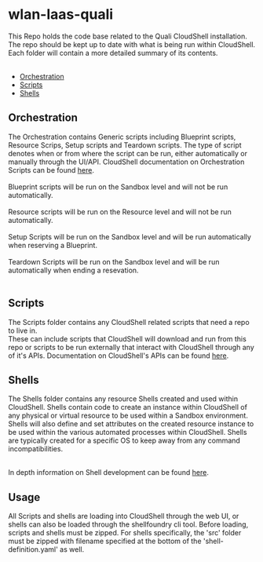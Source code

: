 # wlan-laas-quali

This Repo holds the code base related to the Quali CloudShell installation.<br>
The repo should be kept up to date with what is being run within CloudShell.<br>
Each folder will contain a more detailed summary of its contents.<br><br>

* [Orchestration](Orchestration)
* [Scripts](Scripts)
* [Shells](Shells)

## Orchestration

The Orchestration contains Generic scripts including Blueprint scripts, Resource Scrips, Setup scripts and Teardown scripts.
The type of script denotes when or from where the script can be run, either automatically or manually through the UI/API.
CloudShell documentation on Orchestration Scripts can be found [here](help.quali.com/Online%20Help/0.0/Portal/Content/DevGuide/Orch-Scripts/Developing-Orch-Scripts.htm).<br><br>
Blueprint scripts will be run on the Sandbox level and will not be run automatically.<br><br>
Resource scripts will be run on the Resource level and will not be run automatically.<br><br>
Setup Scripts will be run on the Sandbox level and will be run automatically when reserving a Blueprint.<br><br>
Teardown Scripts will be run on the Sandbox level and will be run automatically when ending a resevation.<br><br>

## Scripts

The Scripts folder contains any CloudShell related scripts that need a repo to live in.<br>
These can include scripts that CloudShell will download and run from this repo or scripts to be run externally that interact with CloudShell through any of it's APIs.
Documentation on CloudShell's APIs can be found [here](help.quali.com/Online%20Help/0.0/Portal/Content/API/CS-API-Guide.htm).

## Shells

The Shells folder contains any resource Shells created and used within CloudShell. Shells contain code to create an instance within CloudShell of any physical or virtual resource to be used within a Sandbox environment.
Shells will also define and set attributes on the created resource instance to be used within the various automated processes within CloudShell.
Shells are typically created for a specific OS to keep away from any command incompatibilities. <br><br>

In depth information on Shell development can be found [here](help.quali.com/Online%20Help/0.0/Portal/Content/DevGuide/Shells/Intro-to-Shell-Dev.htm).

## Usage

All Scripts and shells are loading into CloudShell through the web UI, or shells can also be loaded through the shellfoundry cli tool.
Before loading, scripts and shells must be zipped. For shells specifically, the 'src' folder must be zipped with filename specified at the bottom of the 'shell-definition.yaml' as well.